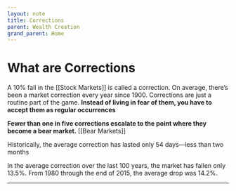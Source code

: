 ```yaml
---
layout: note
title: Corrections
parent: Wealth Creation
grand_parent: Home
---
```


# What are Corrections

A 10% fall in the [[Stock Markets]] is called a correction. On average, there’s been a market correction every year since 1900. Corrections are just a routine part of the game. **Instead of living in fear of them, you have to accept them as regular occurrences**

**Fewer than one in five corrections escalate to the point where they become a bear market.** [[Bear Markets]]

Historically, the average correction has lasted only 54 days—less than two months

In the average correction over the last 100 years, the market has fallen only 13.5%. From 1980 through the end of 2015, the average drop was 14.2%.

---

